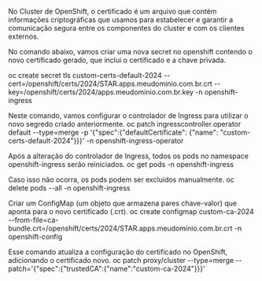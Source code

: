 No Cluster de OpenShift, o certificado é um arquivo que contém informações criptográficas que usamos para estabelecer e garantir a comunicação segura entre os componentes do cluster e com os clientes externos.

No comando abaixo, vamos criar uma nova secret no openshift contendo o novo certificado gerado, que inclui o certificado e a chave privada.

oc create secret tls custom-certs-default-2024 --cert=/openshift/certs/2024/STAR.apps.meudominio.com.br.crt --key=/openshift/certs/2024/apps.meudominio.com.br.key -n openshift-ingress

Neste comando, vamos configurar o controlador de Ingress para utilizar o novo segredo criado anteriormente.
oc patch ingresscontroller.operator default --type=merge -p '{"spec":{"defaultCertificate": {"name": "custom-certs-default-2024"}}}' -n openshift-ingress-operator

Após a alteração do controlador de Ingress, todos os pods no namespace openshift-ingress serão reiniciados.
oc get pods -n openshift-ingress


Caso isso não ocorra, os pods podem ser excluídos manualmente.
oc delete pods --all -n openshift-ingress


Criar um ConfigMap (um objeto que armazena pares chave-valor) que aponta para o novo certificado (.crt).
oc create configmap custom-ca-2024 --from-file=ca-bundle.crt=/openshift/certs/2024/STAR.apps.meudominio.com.br.crt -n openshift-config 

Esse comando atualiza a configuração do certificado no OpenShift, adicionando o certificado novo.
oc patch proxy/cluster --type=merge --patch='{"spec":{"trustedCA":{"name":"custom-ca-2024"}}}'
